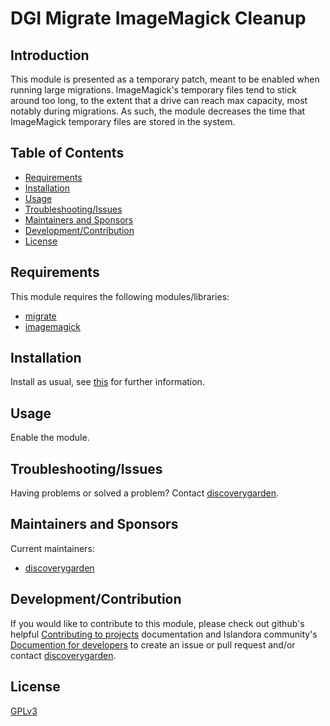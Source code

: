 # DGI Migrate ImageMagick Cleanup

## Introduction

This module is presented as a temporary patch, meant to be enabled when running large migrations. ImageMagick's temporary files tend to stick around too long, to the extent that a drive can reach max capacity, most notably during migrations. As such, the module decreases the time that ImageMagick temporary files are stored in the system.

## Table of Contents

* [Requirements](#requirements)
* [Installation](#installation)
* [Usage](#usage)
* [Troubleshooting/Issues](#troubleshootingissues)
* [Maintainers and Sponsors](#maintainers-and-sponsors)
* [Development/Contribution](#developmentcontribution)
* [License](#license)

## Requirements

This module requires the following modules/libraries:

* [migrate](https://www.drupal.org/project/migrate)
* [imagemagick](https://www.drupal.org/project/imagemagick)

## Installation

Install as usual, see
[this](https://drupal.org/documentation/install/modules-themes/modules-8) for
further information.

## Usage

Enable the module.

## Troubleshooting/Issues

Having problems or solved a problem? Contact
[discoverygarden](http://support.discoverygarden.ca).

## Maintainers and Sponsors

Current maintainers:

* [discoverygarden](http://www.discoverygarden.ca)

## Development/Contribution

If you would like to contribute to this module, please check out github's helpful
[Contributing to projects](https://docs.github.com/en/get-started/quickstart/contributing-to-projects) documentation and Islandora community's [Documention for developers](https://islandora.github.io/documentation/contributing/CONTRIBUTING/#github-issues) to create an issue or pull request and/or
contact [discoverygarden](http://support.discoverygarden.ca).

## License

[GPLv3](http://www.gnu.org/licenses/gpl-3.0.txt)
